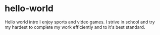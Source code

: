 # hello-world
Hello world intro
I enjoy sports and video games. I strive in school and try my hardest to complete my work efficiently and to it's best standard.
